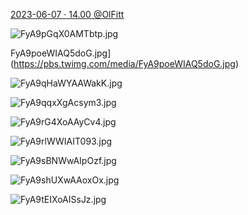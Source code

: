 [2023-06-07 · 14.00 @OlFitt](https://notabird.site/OlFitt/status/1666399725472317442)

<!-- https://twitter.com/i/status/1666399644937605120 -->

![FyA9pGqX0AMTbtp.jpg](https://pbs.twimg.com/media/FyA9pGqX0AMTbtp.jpg)

<!-- https://twitter.com/i/status/1666399652952850433 -->

FyA9poeWIAQ5doG.jpg](https://pbs.twimg.com/media/FyA9poeWIAQ5doG.jpg)

<!-- https://twitter.com/i/status/1666399661706592256 -->

![FyA9qHaWYAAWakK.jpg](https://pbs.twimg.com/media/FyA9qHaWYAAWakK.jpg)

<!-- https://twitter.com/i/status/1666399670267006976 -->

![FyA9qqxXgAcsym3.jpg](https://pbs.twimg.com/media/FyA9qqxXgAcsym3.jpg)

<!-- https://twitter.com/i/status/1666399678500315139 -->

![FyA9rG4XoAAyCv4.jpg](https://pbs.twimg.com/media/FyA9rG4XoAAyCv4.jpg)

<!-- https://twitter.com/i/status/1666399686117269507 -->

![FyA9rlWWIAIT093.jpg](https://pbs.twimg.com/media/FyA9rlWWIAIT093.jpg)

<!-- https://twitter.com/i/status/1666399694635905025 -->

![FyA9sBNWwAIpOzf.jpg](https://pbs.twimg.com/media/FyA9sBNWwAIpOzf.jpg)

<!-- https://twitter.com/i/status/1666399703993401344 -->

![FyA9shUXwAAoxOx.jpg](https://pbs.twimg.com/media/FyA9shUXwAAoxOx.jpg)

<!-- https://twitter.com/i/status/1666399712155500545 -->

![FyA9tEIXoAISsJz.jpg](https://pbs.twimg.com/media/FyA9tEIXoAISsJz.jpg)